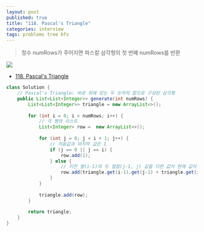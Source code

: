 ```yaml
---
layout: post
published: true
title: "118. Pascal's Triangle"
categories: interview
tags: problems tree bfs
---
```


> 정수 numRows가 주어지면 파스칼 삼각형의 첫 번째 numRows를 반환

![](https://upload.wikimedia.org/wikipedia/commons/0/0d/PascalTriangleAnimated2.gif)

- [118. Pascal's Triangle](https://leetcode.com/problems/pascals-triangle/)

```java
class Solution {
    // Pascal's Triangle: 바로 위에 있는 두 숫자의 합으로 구성된 삼각형
    public List<List<Integer>> generate(int numRows) {
        List<List<Integer>> triangle = new ArrayList<>();
        
        for (int i = 0; i < numRows; i++) {
            // 각 행의 리스트
            List<Integer> row =  new ArrayList<>();
            
            for (int j = 0; j < i + 1; j++) {
                // 처음값과 마지막 값은 1
                if (j == 0 || j == i) {
                    row.add(1);
                } else {
                    // 이전 열(i-1)의 두 컬럼(j-1, j) 값을 더한 값이 현재 값이 된다.
                    row.add(triangle.get(i-1).get(j-1) + triangle.get(i-1).get(j));
                }
            }
            
            triangle.add(row);
        }
        
        return triangle;
    }
}
```